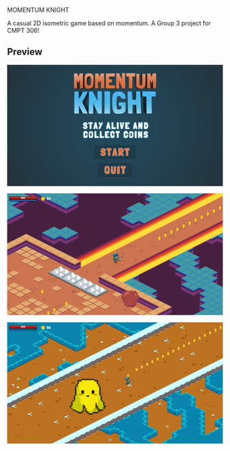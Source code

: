 MOMENTUM KNIGHT

A casual 2D isometric game based on momentum.
A Group 3 project for CMPT 306!

Preview
----------------

![0](https://github.com/foolmonkey/cmpt306-momentum-knight/blob/main/screenshots/0.PNG?raw=true)

![1](https://github.com/foolmonkey/cmpt306-momentum-knight/blob/main/screenshots/1.PNG?raw=true)

![2](https://github.com/foolmonkey/cmpt306-momentum-knight/blob/main/screenshots/2.PNG?raw=true)
